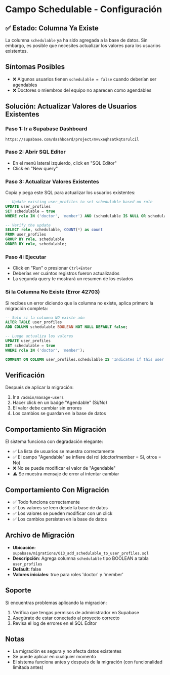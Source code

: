 # Campo Schedulable - Configuración

## ✅ Estado: Columna Ya Existe

La columna `schedulable` ya ha sido agregada a la base de datos. Sin embargo, es posible que necesites actualizar los valores para los usuarios existentes.

## Síntomas Posibles

- ❌ Algunos usuarios tienen `schedulable = false` cuando deberían ser agendables
- ❌ Doctores o miembros del equipo no aparecen como agendables

## Solución: Actualizar Valores de Usuarios Existentes

### Paso 1: Ir a Supabase Dashboard

```
https://supabase.com/dashboard/project/mvvxeqhsatkqtsrulcil
```

### Paso 2: Abrir SQL Editor

- En el menú lateral izquierdo, click en "SQL Editor"
- Click en "New query"

### Paso 3: Actualizar Valores Existentes

Copia y pega este SQL para actualizar los usuarios existentes:

```sql
-- Update existing user_profiles to set schedulable based on role
UPDATE user_profiles
SET schedulable = true
WHERE role IN ('doctor', 'member') AND (schedulable IS NULL OR schedulable = false);

-- Verify the update
SELECT role, schedulable, COUNT(*) as count
FROM user_profiles
GROUP BY role, schedulable
ORDER BY role, schedulable;
```

### Paso 4: Ejecutar

- Click en "Run" o presionar `Ctrl+Enter`
- Deberías ver cuántos registros fueron actualizados
- La segunda query te mostrará un resumen de los estados

### Si la Columna No Existe (Error 42703)

Si recibes un error diciendo que la columna no existe, aplica primero la migración completa:

```sql
-- Solo si la columna NO existe aún
ALTER TABLE user_profiles
ADD COLUMN schedulable BOOLEAN NOT NULL DEFAULT false;

-- Luego actualiza los valores
UPDATE user_profiles
SET schedulable = true
WHERE role IN ('doctor', 'member');

COMMENT ON COLUMN user_profiles.schedulable IS 'Indicates if this user can be scheduled for appointments';
```

## Verificación

Después de aplicar la migración:

1. Ir a `/admin/manage-users`
2. Hacer click en un badge "Agendable" (Sí/No)
3. El valor debe cambiar sin errores
4. Los cambios se guardan en la base de datos

## Comportamiento Sin Migración

El sistema funciona con degradación elegante:

- ✅ La lista de usuarios se muestra correctamente
- ✅ El campo "Agendable" se infiere del rol (doctor/member = Sí, otros = No)
- ❌ No se puede modificar el valor de "Agendable"
- ⚠️ Se muestra mensaje de error al intentar cambiar

## Comportamiento Con Migración

- ✅ Todo funciona correctamente
- ✅ Los valores se leen desde la base de datos
- ✅ Los valores se pueden modificar con un click
- ✅ Los cambios persisten en la base de datos

## Archivo de Migración

- **Ubicación**: `supabase/migrations/013_add_schedulable_to_user_profiles.sql`
- **Descripción**: Agrega columna `schedulable` tipo BOOLEAN a tabla `user_profiles`
- **Default**: false
- **Valores iniciales**: true para roles 'doctor' y 'member'

## Soporte

Si encuentras problemas aplicando la migración:

1. Verifica que tengas permisos de administrador en Supabase
2. Asegúrate de estar conectado al proyecto correcto
3. Revisa el log de errores en el SQL Editor

## Notas

- La migración es segura y no afecta datos existentes
- Se puede aplicar en cualquier momento
- El sistema funciona antes y después de la migración (con funcionalidad limitada antes)
